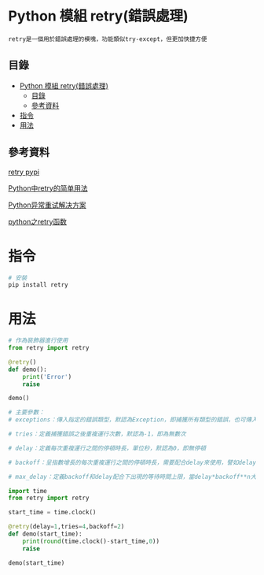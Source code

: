 # Python 模組 retry(錯誤處理)

```
retry是一個用於錯誤處理的模塊，功能類似try-except，但更加快捷方便
```

## 目錄

- [Python 模組 retry(錯誤處理)](#python-模組-retry錯誤處理)
	- [目錄](#目錄)
	- [參考資料](#參考資料)
- [指令](#指令)
- [用法](#用法)

## 參考資料

[retry pypi](https://pypi.org/project/retry/)

[Python中retry的简单用法](https://www.cnblogs.com/feffery/p/10347348.html)

[Python异常重试解决方案](https://www.biaodianfu.com/python-error-retry.html)

[python之retry函数](https://blog.csdn.net/weixin_42575020/article/details/105553838)

# 指令

```bash
# 安裝
pip install retry
```

# 用法

```Python
# 作為裝飾器進行使用
from retry import retry

@retry()
def demo():
    print('Error')
    raise

demo()

# 主要參數：
# exceptions：傳入指定的錯誤類型，默認為Exception，即捕獲所有類型的錯誤，也可傳入元組形式的多種指定錯誤類型

# tries：定義捕獲錯誤之後重複運行次數，默認為-1，即為無數次

# delay：定義每次重複運行之間的停頓時長，單位秒，默認為0，即無停頓

# backoff：呈指數增長的每次重複運行之間的停頓時長，需要配合delay來使用，譬如delay設置為3，backoff設置為2，則第一次間隔為3*2**0=1秒，第二次3*2**1=2秒，第三次3*2**2=4秒，以此類推，默認為1

# max_delay：定義backoff和delay配合下出現的等待時間上限，當delay*backoff**n大於max_delay時，等待間隔固定為該值而不再增長

import time
from retry import retry

start_time = time.clock()

@retry(delay=1,tries=4,backoff=2)
def demo(start_time):
    print(round(time.clock()-start_time,0))
    raise

demo(start_time)
```



